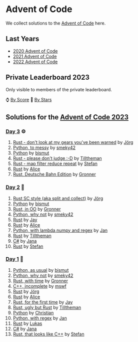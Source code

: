 # Advent of Code

We collect solutions to the [Advent of Code](https://adventofcode.com/) here.

## Last Years

- [2020 Advent of Code](2020.md)
- [2021 Advent of Code](2021.md)
- [2022 Advent of Code](2022.md)

## Private Leaderboard 2023

Only visible to members of the private leaderboard.

⌚ [By Score](https://adventofcode.com/2023/leaderboard/private/view/635843?order=local_score)
🌟 [By Stars](https://adventofcode.com/2023/leaderboard/private/view/635843?order=stars)

## Solutions for the [Advent of Code 2023](https://adventofcode.com/2023)

### [Day 3](https://adventofcode.com/2023/day/3) ⚙

1. [Rust - don't look at my gears you've been warned](https://github.com/jgpr-code/aoc/blob/main/2023/rust/src/day03/mod.rs) by [Jörg]
2. [Python, to messy](https://github.com/smeky42/adventOfCode2023/blob/main/day03/day03.py) by [smeky42]
3. [Python](https://github.com/bismuts-werkeleien/AoC_2023/blob/master/day03/day03.py) by [bismut]
4. [Rust - please don't judge :-D](https://github.com/Tilltheman/AoC23/blob/main/src/three/mod.rs) by [Tilltheman]
5. [Rust - map filter reduce repeat](https://github.com/stefan0815/aoc_2023/blob/master/src/day3/mod.rs) by [Stefan]
6. [Rust](https://github.com/MP-StefanKraus/aoc-2023/blob/main/src/03/main.rs) by [Alice]
7. [Rust, Deutsche Bahn Edition](https://github.com/Gronner/aoc-2023/blob/main/src/day3/mod.rs) by [Gronner]

### [Day 2](https://adventofcode.com/2023/day/2) 🧊

1. [Rust SC style (aka split and collect)](https://github.com/jgpr-code/aoc/blob/main/2023/rust/src/day02/mod.rs) by [Jörg]
2. [Python](https://github.com/bismuts-werkeleien/AoC_2023/blob/master/day02/day02.py) by [bismut]
3. [Rust, in OO](https://github.com/Gronner/aoc-2023/blob/main/src/day2/mod.rs) by [Gronner]
4. [Python, why not](https://github.com/smeky42/adventOfCode2023/blob/main/day02/day02.py) by [smeky42]
5. [Rust](https://github.com/Scyak/aoc-2023/blob/main/src/day02/mod.rs) by [Jay]
6. [Rust](https://github.com/MP-StefanKraus/aoc-2023/blob/main/src/02/main.rs) by [Alice]
7. [Python, with lambda,numpy and regex](https://github.com/JanUrf/AoC_2023/blob/master/day2/CubeConundrum.py) by [Jan]
8. [Rust](https://github.com/Tilltheman/AoC23/blob/main/src/two/mod.rs) by [Tilltheman]
9. [C#](https://github.com/jana-tuerlich/AoC23/blob/main/AdventOfCode%202/Program.cs) by [Jana]
10. [Rust](https://github.com/stefan0815/aoc_2023/blob/master/src/day2/mod.rs) by [Stefan]

### [Day 1](https://adventofcode.com/2023/day/1) 🧝

1. [Python, as usual](https://github.com/bismuts-werkeleien/AoC_2023/blob/master/day01/day01.py) by [bismut]
2. [Python, why not](https://github.com/smeky42/adventOfCode2023/blob/main/day01/day01.py) by [smeky42]
3. [Rust, with time](https://github.com/Gronner/aoc-2023/blob/main/src/day1/mod.rs) by [Gronner]
4. [C++, incomplete](https://github.com/Duthlet/Advent-of-Code-2023/blob/master/day_01/main.cpp) by [mswf]
5. [Rust](https://github.com/jgpr-code/aoc/blob/main/2023/rust/src/day01/mod.rs) by [Jörg]
6. [Rust](https://github.com/MP-StefanKraus/aoc-2023/blob/main/src/01/main.rs) by [Alice]
7. [Rust, for the first time](https://github.com/Scyak/aoc-2023/blob/main/src/day01/mod.rs) by [Jay]
8. [Rust, ugly but Rust](https://github.com/Tilltheman/AoC23/blob/main/src/one/mod.rs) by [Tilltheman]
9. [Python](https://github.com/HoffmannChristian/adventofcode/blob/main/2023/advent_of_code_2023.ipynb) by [Christian]
10. [Python, with regex](https://github.com/JanUrf/AoC_2023/blob/master/day1/trebuchet.py) by [Jan]
11. [Rust](https://code.methodpark.de/lsbn/aoc23/-/blob/master/day1.rs) by [Lukas]
12. [C#](https://github.com/jana-tuerlich/AoC23/blob/main/AdventOfCode%201/Program.cs) by [Jana]
13. [Rust, that looks like C++](https://github.com/stefan0815/aoc_2023/blob/master/src/day1/mod.rs) by [Stefan]

[Alice]: https://github.com/MP-StefanKraus
[bismut]: https://github.com/bismuts-werkeleien
[Christian]: https://github.com/HoffmannChristian
[Gronner]: https://github.com/Gronner
[Jan]: https://github.com/JanUrf
[Jay]: https://github.com/Scyak
[Jörg]: https://github.com/jgpr-code/
[mswf]: https://github.com/Duthlet/Advent-of-Code-2023
[smeky42]: https://github.com/smeky42/
[Tilltheman]: https://github.com/Tilltheman
[Lukas]: https://github.com/k00mi
[Jana]: https://github.com/jana-tuerlich
[Stefan]: https://github.com/stefan0815
